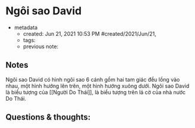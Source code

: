 ---
---

# Ngôi sao David

- metadata
	- created: Jun 21, 2021 10:53 PM #created/2021/Jun/21,
	- tags:
	- previous note:

## Notes
Ngôi sao David có hình ngôi sao 6 cánh gồm hai tam giác đều lồng vào nhau, một hình hướng lên trên, một hình hướng xuông dưới. Ngôi sao David là biểu tượng của [[Người Do Thái]], là biểu tượng trên lá cờ của nhà nước Do Thái.

## Questions & thoughts:
